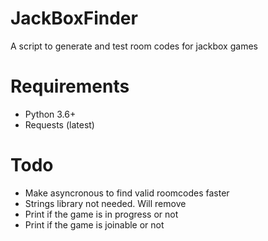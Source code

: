 # JackBoxFinder
A script to generate and test room codes for jackbox games

# Requirements
- Python 3.6+
- Requests (latest)

# Todo
- Make asyncronous to find valid roomcodes faster
- Strings library not needed. Will remove
- Print if the game is in progress or not
- Print if the game is joinable or not
